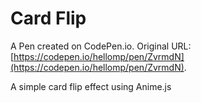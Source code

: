 # Card Flip

A Pen created on CodePen.io. Original URL: [https://codepen.io/hellomp/pen/ZvrmdN](https://codepen.io/hellomp/pen/ZvrmdN).

A simple card flip effect using Anime.js